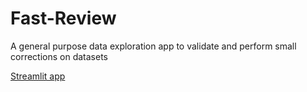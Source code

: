 # Fast-Review
A general purpose data exploration app to validate and perform small corrections on datasets

[Streamlit app](https://share.streamlit.io/thiagobc23/fast-review/main/fast-review.py)